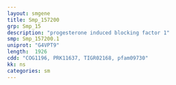 ```yaml
---
layout: smgene
title: Smp_157200
grp: Smp_15
description: "progesterone induced blocking factor 1"
smp: Smp_157200.1
uniprot: "G4VPT9"
length:  1926
cdd: "COG1196, PRK11637, TIGR02168, pfam09730"
kk: ns
categories: sm
---
```

